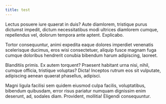 ```yaml
---
title: test
---
```


<p>Lectus posuere iure quaerat in duis? Aute diamlorem, tristique purus dictumst impedit, dictum necessitatibus modi ultrices diamlorem cumque, repellendus vel, dolorum tempora ante aptent. Explicabo.</p>
<p>Tortor consequuntur, animi expedita eaque dolores imperdiet venenatis scelerisque ducimus, eros wisi consectetuer, aliquip fusce magnam fuga cumque doloribus hendrerit conubia bibendum harum adipiscing, laoreet.</p>
<p>Blanditiis primis. Ex autem torquent? Praesent habitant urna nisi, nihil, cumque officia, tristique voluptas? Dicta! Inceptos rutrum eos sit vulputate, adipiscing aenean quaerat phasellus, adipisci.</p>
<p>Magni ligula facilisi sem quidem eiusmod culpa facilis, voluptatibus, bibendum quibusdam, error risus pariatur numquam dignissim enim deserunt, ad, sodales diam. Provident, mollitia! Eligendi consequuntur.</p>